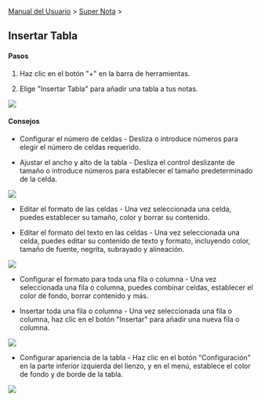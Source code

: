 [Manual del Usuario](/dragonnest/drawnote/manual/es) > [Super Nota](/dragonnest/drawnote/manual/es/super_note) >

Insertar Tabla
---
#### Pasos

1. Haz clic en el botón "+" en la barra de herramientas.

2. Elige "Insertar Tabla" para añadir una tabla a tus notas.

![](imgs/insert_table6.png)

#### Consejos
- Configurar el número de celdas - Desliza o introduce números para elegir el número de celdas requerido.

- Ajustar el ancho y alto de la tabla - Desliza el control deslizante de tamaño o introduce números para establecer el tamaño predeterminado de la celda.


![](imgs/insert_table1.png)

- Editar el formato de las celdas - Una vez seleccionada una celda, puedes establecer su tamaño, color y borrar su contenido.

- Editar el formato del texto en las celdas - Una vez seleccionada una celda, puedes editar su contenido de texto y formato, incluyendo color, tamaño de fuente, negrita, subrayado y alineación.

![](imgs/insert_table2.png)

- Configurar el formato para toda una fila o columna - Una vez seleccionada una fila o columna, puedes combinar celdas, establecer el color de fondo, borrar contenido y más.

- Insertar toda una fila o columna - Una vez seleccionada una fila o columna, haz clic en el botón "Insertar" para añadir una nueva fila o columna.

![](imgs/insert_table3.png)

- Configurar apariencia de la tabla - Haz clic en el botón "Configuración" en la parte inferior izquierda del lienzo, y en el menú, establece el color de fondo y de borde de la tabla.

![](imgs/insert_table4.png)